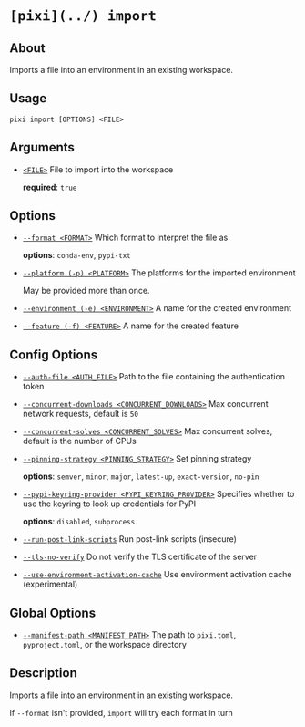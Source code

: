 # `[pixi](../) import`

## About

Imports a file into an environment in an existing workspace.

## Usage

```text
pixi import [OPTIONS] <FILE>

```

## Arguments

- [`<FILE>`](#arg-%3CFILE%3E) File to import into the workspace

  **required**: `true`

## Options

- [`--format <FORMAT>`](#arg---format) Which format to interpret the file as

  **options**: `conda-env`, `pypi-txt`

- [`--platform (-p) <PLATFORM>`](#arg---platform) The platforms for the imported environment

  May be provided more than once.

- [`--environment (-e) <ENVIRONMENT>`](#arg---environment) A name for the created environment

- [`--feature (-f) <FEATURE>`](#arg---feature) A name for the created feature

## Config Options

- [`--auth-file <AUTH_FILE>`](#arg---auth-file) Path to the file containing the authentication token

- [`--concurrent-downloads <CONCURRENT_DOWNLOADS>`](#arg---concurrent-downloads) Max concurrent network requests, default is `50`

- [`--concurrent-solves <CONCURRENT_SOLVES>`](#arg---concurrent-solves) Max concurrent solves, default is the number of CPUs

- [`--pinning-strategy <PINNING_STRATEGY>`](#arg---pinning-strategy) Set pinning strategy

  **options**: `semver`, `minor`, `major`, `latest-up`, `exact-version`, `no-pin`

- [`--pypi-keyring-provider <PYPI_KEYRING_PROVIDER>`](#arg---pypi-keyring-provider) Specifies whether to use the keyring to look up credentials for PyPI

  **options**: `disabled`, `subprocess`

- [`--run-post-link-scripts`](#arg---run-post-link-scripts) Run post-link scripts (insecure)

- [`--tls-no-verify`](#arg---tls-no-verify) Do not verify the TLS certificate of the server

- [`--use-environment-activation-cache`](#arg---use-environment-activation-cache) Use environment activation cache (experimental)

## Global Options

- [`--manifest-path <MANIFEST_PATH>`](#arg---manifest-path) The path to `pixi.toml`, `pyproject.toml`, or the workspace directory

## Description

Imports a file into an environment in an existing workspace.

If `--format` isn't provided, `import` will try each format in turn
